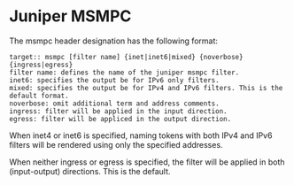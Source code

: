 # Juniper MSMPC

The msmpc header designation has the following format:

```
target:: msmpc [filter name] {inet|inet6|mixed} {noverbose} {ingress|egress}
filter name: defines the name of the juniper msmpc filter.
inet6: specifies the output be for IPv6 only filters.
mixed: specifies the output be for IPv4 and IPv6 filters. This is the default format.
noverbose: omit additional term and address comments.
ingress: filter will be applied in the input direction.
egress: filter will be appliced in the output direction.
```

When inet4 or inet6 is specified, naming tokens with both IPv4 and IPv6 filters will be rendered using only the specified addresses.

When neither ingress or egress is specified, the filter will be applied in both (input-output) directions. This is the default.
